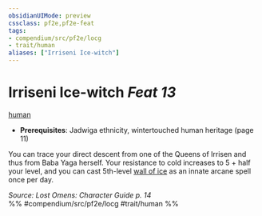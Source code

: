 ```yaml
---
obsidianUIMode: preview
cssclass: pf2e,pf2e-feat
tags:
- compendium/src/pf2e/locg
- trait/human
aliases: ["Irriseni Ice-witch"]
---
```

# Irriseni Ice-witch  *Feat 13*  
[human](../../rules/traits/human.md)  

- **Prerequisites**: Jadwiga ethnicity, wintertouched human heritage (page 11)

You can trace your direct descent from one of the Queens of Irrisen and thus from Baba Yaga herself. Your resistance to cold increases to 5 + half your level, and you can cast 5th-level [wall of ice](../spells/wall-of-ice.md) as an innate arcane spell once per day.

*Source: Lost Omens: Character Guide p. 14*  
%% #compendium/src/pf2e/locg #trait/human %%
